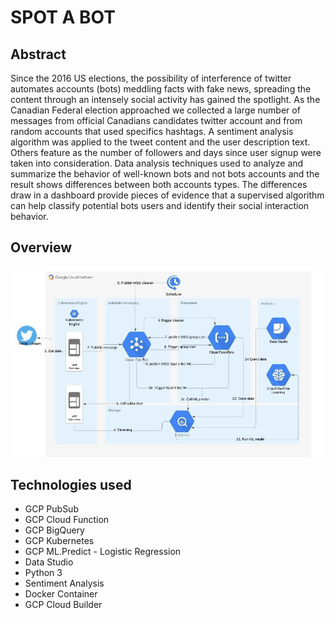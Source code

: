 # SPOT A BOT

## Abstract 

Since the 2016 US elections, the possibility of interference of twitter automates accounts (bots) meddling facts with fake news, spreading the content through an intensely social activity has gained the spotlight.  As the Canadian Federal election approached we collected a large number of messages from official Canadians candidates twitter account and from random accounts that used specifics hashtags. A sentiment analysis algorithm was applied to the tweet content and the user description text. Others feature as the number of followers and days since user signup were taken into consideration. Data analysis techniques used to analyze and summarize the behavior of well-known bots and not bots accounts and the result shows differences between both accounts types. The differences draw in a dashboard provide pieces of evidence that a supervised algorithm can help classify potential bots users and identify their social interaction behavior. 


## Overview
![structure](https://github.com/jes007ben/sentimenal-analysis/blob/main/IMG/structure.jpg)


## Technologies used

* GCP PubSub
* GCP Cloud Function
* GCP BigQuery
* GCP Kubernetes
* GCP ML.Predict - Logistic Regression
* Data Studio
* Python 3
* Sentiment Analysis
* Docker Container
* GCP Cloud Builder
